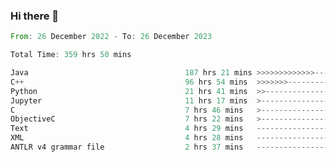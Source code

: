 ### Hi there 👋

<!--
**luoxuanzao/luoxuanzao** is a ✨ _special_ ✨ repository because its `README.md` (this file) appears on your GitHub profile.

Here are some ideas to get you started:

- 🔭 I’m currently working on ...
- 🌱 I’m currently learning ...
- 👯 I’m looking to collaborate on ...
- 🤔 I’m looking for help with ...
- 💬 Ask me about ...
- 📫 How to reach me: ...
- 😄 Pronouns: ...
- ⚡ Fun fact: ...
-->

<!--START_SECTION:waka-->

```rust
From: 26 December 2022 - To: 26 December 2023

Total Time: 359 hrs 50 mins

Java                                   187 hrs 21 mins >>>>>>>>>>>>>------------   51.85 %
C++                                    96 hrs 54 mins  >>>>>>>------------------   26.82 %
Python                                 21 hrs 41 mins  >>-----------------------   06.01 %
Jupyter                                11 hrs 17 mins  >------------------------   03.13 %
C                                      7 hrs 46 mins   >------------------------   02.15 %
ObjectiveC                             7 hrs 22 mins   >------------------------   02.04 %
Text                                   4 hrs 29 mins   -------------------------   01.24 %
XML                                    4 hrs 28 mins   -------------------------   01.24 %
ANTLR v4 grammar file                  2 hrs 37 mins   -------------------------   00.73 %
```

<!--END_SECTION:waka-->